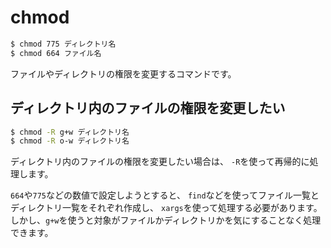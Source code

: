 # chmod

```bash
$ chmod 775 ディレクトリ名
$ chmod 664 ファイル名
```

ファイルやディレクトリの権限を変更するコマンドです。

## ディレクトリ内のファイルの権限を変更したい

```bash
$ chmod -R g+w ディレクトリ名
$ chmod -R o-w ディレクトリ名
```

ディレクトリ内のファイルの権限を変更したい場合は、
``-R``を使って再帰的に処理します。

``664``や``775``などの数値で設定しようとすると、
``find``などを使ってファイル一覧とディレクトリ一覧をそれぞれ作成し、
``xargs``を使って処理する必要があります。
しかし、``g+w``を使うと対象がファイルかディレクトリかを気にすることなく処理できます。
